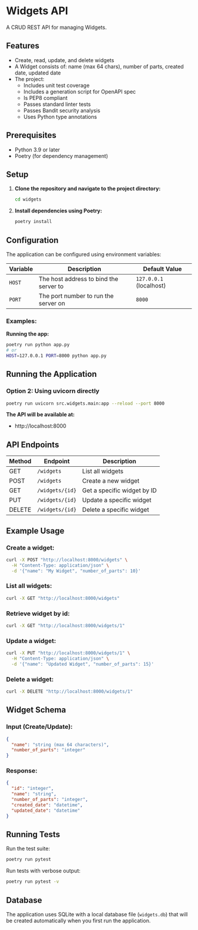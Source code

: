 # Widgets API

A CRUD REST API for managing Widgets.

## Features

- Create, read, update, and delete widgets
- A Widget consists of: name (max 64 chars), number of parts, created date, updated date
- The project:
  - Includes unit test coverage
  - Includes a generation script for OpenAPI spec
  - Is PEP8 compliant
  - Passes standard linter tests
  - Passes Bandit security analysis
  - Uses Python type annotations


## Prerequisites

- Python 3.9 or later
- Poetry (for dependency management)

## Setup

1. **Clone the repository and navigate to the project directory:**
   ```bash
   cd widgets
   ```

2. **Install dependencies using Poetry:**
   ```bash
   poetry install
   ```

## Configuration

The application can be configured using environment variables:

| Variable | Description | Default Value |
|----------|-------------|---------------|
| `HOST` | The host address to bind the server to | `127.0.0.1` (localhost) |
| `PORT` | The port number to run the server on | `8000` |

### Examples:

**Running the app:**
```bash
poetry run python app.py
# or
HOST=127.0.0.1 PORT=8000 python app.py
```
## Running the Application

### Option 2: Using uvicorn directly
```bash
poetry run uvicorn src.widgets.main:app --reload --port 8000
```

**The API will be available at:**
- http://localhost:8000


## API Endpoints

| Method | Endpoint | Description |
|--------|----------|-------------|
| GET    | `/widgets` | List all widgets |
| POST   | `/widgets` | Create a new widget |
| GET    | `/widgets/{id}` | Get a specific widget by ID |
| PUT    | `/widgets/{id}` | Update a specific widget |
| DELETE | `/widgets/{id}` | Delete a specific widget |

## Example Usage

### Create a widget:
```bash
curl -X POST "http://localhost:8000/widgets" \
  -H "Content-Type: application/json" \
  -d '{"name": "My Widget", "number_of_parts": 10}'
```

### List all widgets:
```bash
curl -X GET "http://localhost:8000/widgets"
```

### Retrieve widget by id:
```bash
curl -X GET "http://localhost:8000/widgets/1"
```

### Update a widget:
```bash
curl -X PUT "http://localhost:8000/widgets/1" \
  -H "Content-Type: application/json" \
  -d '{"name": "Updated Widget", "number_of_parts": 15}'
```

### Delete a widget:
```bash
curl -X DELETE "http://localhost:8000/widgets/1"
```

## Widget Schema

### Input (Create/Update):
```json
{
  "name": "string (max 64 characters)",
  "number_of_parts": "integer"
}
```

### Response:
```json
{
  "id": "integer",
  "name": "string",
  "number_of_parts": "integer",
  "created_date": "datetime",
  "updated_date": "datetime"
}
```


## Running Tests

Run the test suite:
```bash
poetry run pytest
```

Run tests with verbose output:
```bash
poetry run pytest -v
```

## Database

The application uses SQLite with a local database file (`widgets.db`) that will be created automatically when you first run the application.